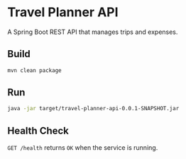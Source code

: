 # Travel Planner API

A Spring Boot REST API that manages trips and expenses.

## Build

```bash
mvn clean package
```

## Run

```bash
java -jar target/travel-planner-api-0.0.1-SNAPSHOT.jar
```

## Health Check

`GET /health` returns `OK` when the service is running.
